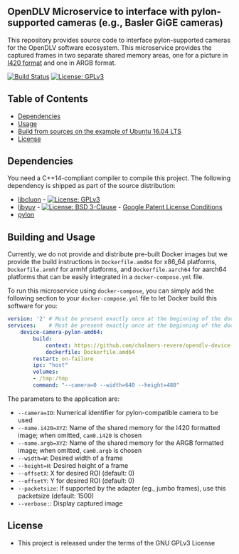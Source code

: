 ## OpenDLV Microservice to interface with pylon-supported cameras (e.g., Basler GiGE cameras)

This repository provides source code to interface pylon-supported cameras
for the OpenDLV software ecosystem. This microservice provides the captured frames
in two separate shared memory areas, one for a picture in [I420 format](https://wiki.videolan.org/YUV/#I420)
and one in ARGB format.

[![Build Status](https://travis-ci.org/chalmers-revere/opendlv-device-camera-pylon.svg?branch=master)](https://travis-ci.org/chalmers-revere/opendlv-device-camera-pylon) [![License: GPLv3](https://img.shields.io/badge/license-GPL--3-blue.svg
)](https://www.gnu.org/licenses/gpl-3.0.txt)


## Table of Contents
* [Dependencies](#dependencies)
* [Usage](#usage)
* [Build from sources on the example of Ubuntu 16.04 LTS](#build-from-sources-on-the-example-of-ubuntu-1604-lts)
* [License](#license)


## Dependencies
You need a C++14-compliant compiler to compile this project. The following
dependency is shipped as part of the source distribution:

* [libcluon](https://github.com/chrberger/libcluon) - [![License: GPLv3](https://img.shields.io/badge/license-GPL--3-blue.svg
)](https://www.gnu.org/licenses/gpl-3.0.txt)
* [libyuv](https://chromium.googlesource.com/libyuv/libyuv/+/master) - [![License: BSD 3-Clause](https://img.shields.io/badge/License-BSD%203--Clause-blue.svg)](https://opensource.org/licenses/BSD-3-Clause) - [Google Patent License Conditions](https://chromium.googlesource.com/libyuv/libyuv/+/master/PATENTS)
* [pylon](https://www.baslerweb.com/en/sales-support/downloads/software-downloads/pylon-5-1-0-linux-x86-64-bit/)


## Building and Usage
Currently, we do not provide and distribute pre-built Docker images but we provide
the build instructions in `Dockerfile.amd64` for x86_64 platforms, `Dockerfile.armhf`
for armhf platforms, and `Dockerfile.aarch64` for aarch64 platforms that can be
easily integrated in a `docker-compose.yml` file.

To run this microservice using `docker-compose`, you can simply add the following
section to your `docker-compose.yml` file to let Docker build this software for you:

```yml
version: '2' # Must be present exactly once at the beginning of the docker-compose.yml file
services:    # Must be present exactly once at the beginning of the docker-compose.yml file
    device-camera-pylon-amd64:
        build:
            context: https://github.com/chalmers-revere/opendlv-device-camera-pylon.git
            dockerfile: Dockerfile.amd64
        restart: on-failure
        ipc: "host"
        volumes:
        - /tmp:/tmp
        command: "--camera=0 --width=640 --height=480"
```

The parameters to the application are:

* `--camera=ID`: Numerical identifier for pylon-compatible camera to be used
* `--name.i420=XYZ`: Name of the shared memory for the I420 formatted image; when omitted, `cam0.i420` is chosen
* `--name.argb=XYZ`: Name of the shared memory for the ARGB formatted image; when omitted, `cam0.argb` is chosen
* `--width=W`: Desired width of a frame
* `--height=H`: Desired height of a frame
* `--offsetX`: X for desired ROI (default: 0)
* `--offsetY`: Y for desired ROI (default: 0)
* `--packetsize`: If supported by the adapter (eg., jumbo frames), use this packetsize (default: 1500)
* `--verbose:`: Display captured image


## License

* This project is released under the terms of the GNU GPLv3 License


